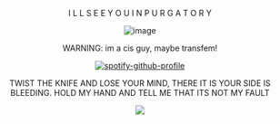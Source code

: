 <div align="center">

I L L    S E E     Y O U     I N     P U R G A T O R Y 
 
 ![image](https://i.pinimg.com/736x/28/76/58/2876586982f34d732cb33899378e86c3.jpg)

WARNING: im a cis guy, maybe transfem!

[![spotify-github-profile](https://spotify-github-profile.kittinanx.com/api/view?uid=31usv2agjy2dc2ibjpln5faphf7y&cover_image=true&theme=natemoo-re&show_offline=false&background_color=121212&interchange=false&bar_color=ADD8E6&bar_color_cover=false)](https://github.com/kittinan/spotify-github-profile)


TWIST THE KNIFE AND LOSE YOUR MIND, THERE IT IS YOUR SIDE IS BLEEDING. HOLD MY HAND AND TELL ME THAT ITS NOT MY FAULT

![](https://komarev.com/ghpvc/?username=HeavenPiercehim&+color=blue&label=Guests)



</div>

